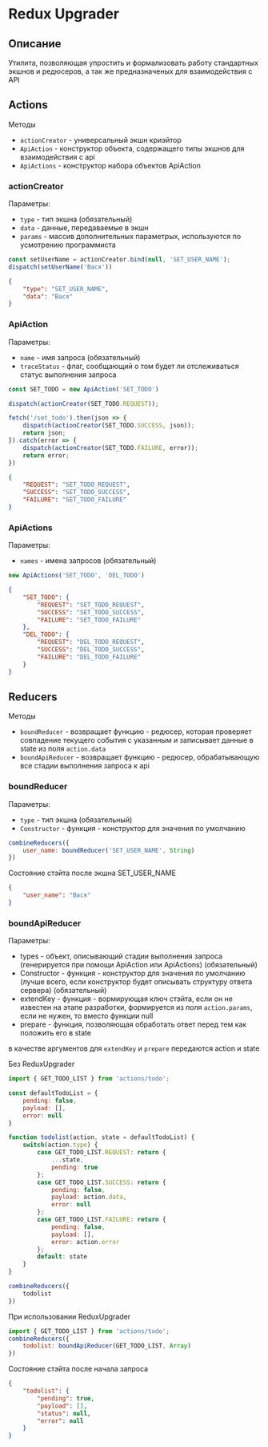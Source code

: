 Redux Upgrader
========

Описание
--------
Утилита, позволяющая упростить и формализовать работу стандартных экшнов и редюсеров, а так же предназначеных для взаимодействия с API

Actions
------------------------

Методы
* `actionCreator` - универсальный экшн криэйтор
* `ApiAction` - конструктор объекта, содержащего типы экшнов для взаимодействия с api
* `ApiActions` - конструктор набора объектов ApiAction

### actionCreator

Параметры:
* `type` - тип экшна (обязательный)
* `data` - данные, передаваемые в экшн
* `params` - массив дополнительных параметрых, используются по усмотрению программиста

```javascript
const setUserName = actionCreator.bind(null, 'SET_USER_NAME');
dispatch(setUserName('Вася'))
```

```json
{
    "type": "SET_USER_NAME",
    "data": "Вася"
}
```

### ApiAction

Параметры:
* `name` - имя запроса (обязательный)
* `traceStatus` - флаг, сообщающий о том будет ли отслеживаться статус выполнения запроса

```javascript
const SET_TODO = new ApiAction('SET_TODO')

dispatch(actionCreator(SET_TODO.REQUEST));

fetch('/set_todo').then(json => {
    dispatch(actionCreator(SET_TODO.SUCCESS, json));
    return json;
}).catch(error => {
    dispatch(actionCreator(SET_TODO.FAILURE, error));
    return error;
})
```

```json
{
    "REQUEST": "SET_TODO_REQUEST",
    "SUCCESS": "SET_TODO_SUCCESS",
    "FAILURE": "SET_TODO_FAILURE"
}
```

### ApiActions

Параметры:
* `names` - имена запросов (обязательный)

```javascript
new ApiActions('SET_TODO', 'DEL_TODO')
```

```json
{
    "SET_TODO": {
        "REQUEST": "SET_TODO_REQUEST",
        "SUCCESS": "SET_TODO_SUCCESS",
        "FAILURE": "SET_TODO_FAILURE"
    },
    "DEL_TODO": {
        "REQUEST": "DEL_TODO_REQUEST",
        "SUCCESS": "DEL_TODO_SUCCESS",
        "FAILURE": "DEL_TODO_FAILURE"
    }
}
```


Reducers
------------------------

Методы
* `boundReducer` - возвращает функцию - редюсер, которая проверяет совпадение текущего события с указанным и записывает данные в state из поля `action.data`
* `boundApiReducer` - возвращает функцию - редюсер, обрабатывающую все стадии выполнения запроса к api

### boundReducer

Параметры:
* `type` - тип экшна (обязательный)
* `Constructor` - функция - конструктор для значения по умолчанию

```javascript
combineReducers({
    user_name: boundReducer('SET_USER_NAME', String)
})
```

Состояние стэйта после экшна SET_USER_NAME
```json
{
    "user_name": "Вася"
}
```

### boundApiReducer

Параметры:
* types - объект, описывающий стадии выполнения запроса (генерируется при помощи ApiAction или ApiActions) (обязательный)
* Constructor - функция - конструктор для значения по умолчанию (лучше всего, если конструктор будет описывать структуру ответа сервера) (обязательный)
* extendKey - функция - вормирующая ключ стэйта, если он не известен на этапе разработки, формируется из поля `action.params`, если не нужен, то вместо функции null
* prepare - функция, позволяющая обработать ответ перед тем как положить его в state

в качестве аргументов для `extendKey` и `prepare` передаются action и state

Без ReduxUpgrader
```javascript
import { GET_TODO_LIST } from 'actions/todo';

const defaultTodoList = {
    pending: false,
    payload: [],
    error: null
}

function todolist(action, state = defaultTodoList) {
    switch(action.type) {
        case GET_TODO_LIST.REQUEST: return {
            ...state,
            pending: true
        };
        case GET_TODO_LIST.SUCCESS: return {
            pending: false,
            payload: action.data,
            error: null
        };
        case GET_TODO_LIST.FAILURE: return {
            pending: false,
            payload: [],
            error: action.error
        };
        default: state
    }
}

combineReducers({
    todolist
})
```

При использовании ReduxUpgrader
```javascript
import { GET_TODO_LIST } from 'actions/todo';
combineReducers({
    todolist: boundApiReducer(GET_TODO_LIST, Array)
})
```

Состояние стэйта после начала запроса
```json
{
    "todolist": {
        "pending": true,
        "payload": [],
        "status": null,
        "error": null
    }
}
```